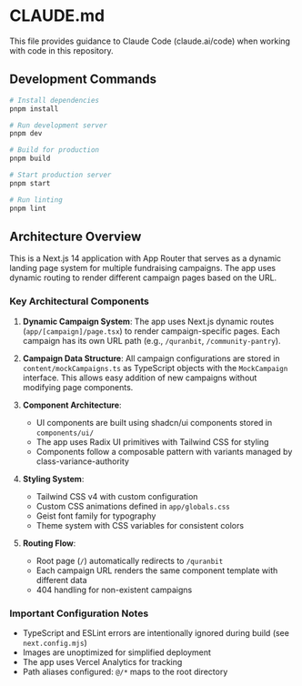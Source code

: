 # CLAUDE.md

This file provides guidance to Claude Code (claude.ai/code) when working with code in this repository.

## Development Commands

```bash
# Install dependencies
pnpm install

# Run development server
pnpm dev

# Build for production
pnpm build

# Start production server
pnpm start

# Run linting
pnpm lint
```

## Architecture Overview

This is a Next.js 14 application with App Router that serves as a dynamic landing page system for multiple fundraising campaigns. The app uses dynamic routing to render different campaign pages based on the URL.

### Key Architectural Components

1. **Dynamic Campaign System**: The app uses Next.js dynamic routes (`app/[campaign]/page.tsx`) to render campaign-specific pages. Each campaign has its own URL path (e.g., `/quranbit`, `/community-pantry`).

2. **Campaign Data Structure**: All campaign configurations are stored in `content/mockCampaigns.ts` as TypeScript objects with the `MockCampaign` interface. This allows easy addition of new campaigns without modifying page components.

3. **Component Architecture**: 
   - UI components are built using shadcn/ui components stored in `components/ui/`
   - The app uses Radix UI primitives with Tailwind CSS for styling
   - Components follow a composable pattern with variants managed by class-variance-authority

4. **Styling System**: 
   - Tailwind CSS v4 with custom configuration
   - Custom CSS animations defined in `app/globals.css`
   - Geist font family for typography
   - Theme system with CSS variables for consistent colors

5. **Routing Flow**:
   - Root page (`/`) automatically redirects to `/quranbit`
   - Each campaign URL renders the same component template with different data
   - 404 handling for non-existent campaigns

### Important Configuration Notes

- TypeScript and ESLint errors are intentionally ignored during build (see `next.config.mjs`)
- Images are unoptimized for simplified deployment
- The app uses Vercel Analytics for tracking
- Path aliases configured: `@/*` maps to the root directory